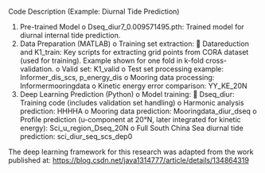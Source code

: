 Code Description (Example: Diurnal Tide Prediction)
1.	Pre-trained Model
o	Dseq_diur7_0.009571495.pth: Trained model for diurnal internal tide prediction.
2.	Data Preparation (MATLAB)
o	Training set extraction:
	Datareduction and K1_train: Key scripts for extracting grid points from CORA dataset (used for training). Example shown for one fold in k-fold cross-validation.
o	Valid set: K1_valid
o	Test set processing example: Informer_dis_scs, p_energy_dis
o	Mooring data processing: Informermooringdata
o	Kinetic energy error comparison: YY_KE_20N
3.	Deep Learning Prediction (Python)
o	Model training:
	Dseq_diur: Training code (includes validation set handling)
o	Harmonic analysis prediction: HHHHA
o	Mooring data prediction: Mooringdata_diur_dseq
o	Profile prediction (u-component at 20°N, later integrated for kinetic energy): Sci_u_region_Dseq_20N
o	Full South China Sea diurnal tide prediction: sci_diur_seq_scs_dep0

The deep learning framework for this research was adapted from the work published at:
https://blog.csdn.net/java1314777/article/details/134864319
